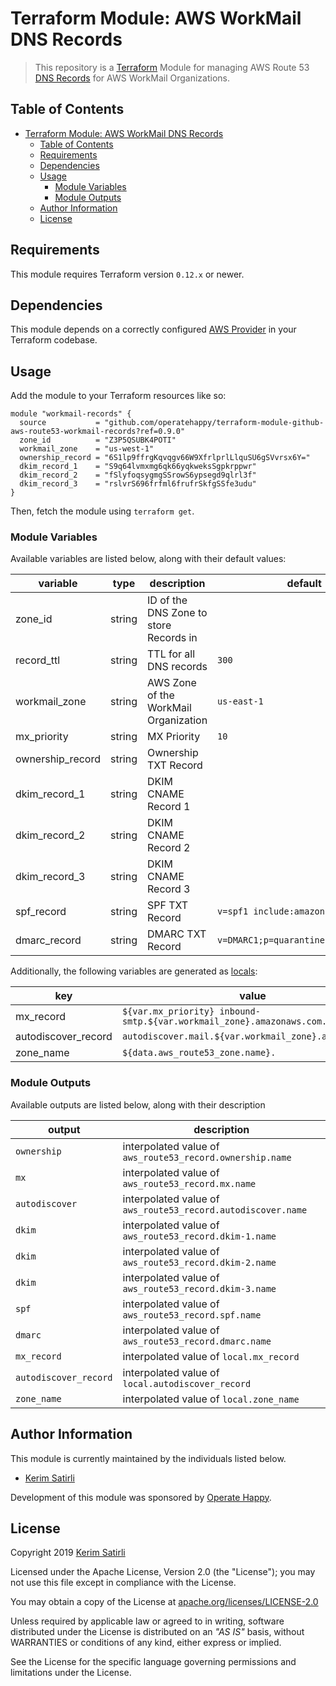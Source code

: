 # Terraform Module: AWS WorkMail DNS Records

> This repository is a [Terraform](https://terraform.io/) Module for managing AWS Route 53 [DNS Records](https://docs.aws.amazon.com/workmail/latest/adminguide/add_domain.html) for AWS WorkMail Organizations.

## Table of Contents

- [Terraform Module: AWS WorkMail DNS Records](#terraform-module-aws-workmail-dns-records)
  - [Table of Contents](#table-of-contents)
  - [Requirements](#requirements)
  - [Dependencies](#dependencies)
  - [Usage](#usage)
    - [Module Variables](#module-variables)
    - [Module Outputs](#module-outputs)
  - [Author Information](#author-information)
  - [License](#license)

## Requirements

This module requires Terraform version `0.12.x` or newer.

## Dependencies

This module depends on a correctly configured [AWS Provider](https://www.terraform.io/docs/providers/aws/index.html) in your Terraform codebase.

## Usage

Add the module to your Terraform resources like so:

```hcl
module "workmail-records" {
  source           = "github.com/operatehappy/terraform-module-github-aws-route53-workmail-records?ref=0.9.0"
  zone_id          = "Z3P5QSUBK4POTI"
  workmail_zone    = "us-west-1"
  ownership_record = "6S1lp9ffrgKqvqgv66W9XfrlprlLlquSU6gSVvrsx6Y="
  dkim_record_1    = "S9q64lvmxmg6qk66yqkweksSgpkrppwr"
  dkim_record_2    = "fSlyfoqsygmgSSrowS6ypsegd9qlrl3f"
  dkim_record_3    = "rslvrS696frfml6frufrSkfgSSfe3udu"
}
```

Then, fetch the module using `terraform get`.

### Module Variables

Available variables are listed below, along with their default values:

| variable         | type   | description                                         | default                              |
|------------------|--------|-----------------------------------------------------|--------------------------------------|
| zone_id          | string | ID of the DNS Zone to store Records in              |                                      |
| record_ttl       | string | TTL for all DNS records                             | `300`                                |
| workmail_zone    | string | AWS Zone of the WorkMail Organization               | `us-east-1` |                        |
| mx_priority      | string | MX Priority                                         | `10`                                 |
| ownership_record | string | Ownership TXT Record                                |                                      |
| dkim_record_1    | string | DKIM CNAME Record 1                                 |                                      |
| dkim_record_2    | string | DKIM CNAME Record 2                                 |                                      |
| dkim_record_3    | string | DKIM CNAME Record 3                                 |                                      |
| spf_record       | string | SPF TXT Record                                      | `v=spf1 include:amazonses.com ~all`  |
| dmarc_record     | string | DMARC TXT Record                                    | `v=DMARC1;p=quarantine;pct=100;fo=1` |

Additionally, the following variables are generated as [locals](https://www.terraform.io/docs/configuration/locals.html):

| key                 | value                                                                 |
|---------------------|-----------------------------------------------------------------------|
| mx_record           | `${var.mx_priority} inbound-smtp.${var.workmail_zone}.amazonaws.com.` |
| autodiscover_record | `autodiscover.mail.${var.workmail_zone}.awsapps.com.`                 |
| zone_name           | `${data.aws_route53_zone.name}.`                                      |

### Module Outputs

Available outputs are listed below, along with their description

| output                | description                                                  |
|-----------------------|--------------------------------------------------------------|
| `ownership`           | interpolated value of `aws_route53_record.ownership.name`    |
| `mx`                  | interpolated value of `aws_route53_record.mx.name`           |
| `autodiscover`        | interpolated value of `aws_route53_record.autodiscover.name` |
| `dkim`                | interpolated value of `aws_route53_record.dkim-1.name`       |
| `dkim`                | interpolated value of `aws_route53_record.dkim-2.name`       |
| `dkim`                | interpolated value of `aws_route53_record.dkim-3.name`       |
| `spf`                 | interpolated value of `aws_route53_record.spf.name`          |
| `dmarc`               | interpolated value of `aws_route53_record.dmarc.name`        |
| `mx_record`           | interpolated value of `local.mx_record`                      |
| `autodiscover_record` | interpolated value of `local.autodiscover_record`            |
| `zone_name`           | interpolated value of `local.zone_name`                      |

## Author Information

This module is currently maintained by the individuals listed below.

- [Kerim Satirli](https://github.com/ksatirli)

Development of this module was sponsored by [Operate Happy](https://github.com/operatehappy).

## License

Copyright 2019 [Kerim Satirli](https://github.com/ksatirli)

Licensed under the Apache License, Version 2.0 (the "License"); you may not use this file except in compliance with the License.

You may obtain a copy of the License at [apache.org/licenses/LICENSE-2.0](http://www.apache.org/licenses/LICENSE-2.0)

Unless required by applicable law or agreed to in writing, software distributed under the License is distributed on an _"AS IS"_ basis, without WARRANTIES or conditions of any kind, either express or implied.

See the License for the specific language governing permissions and limitations under the License.
